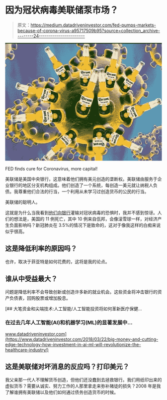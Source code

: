 # 因为冠状病毒美联储泵市场？

> 原文：<https://medium.datadriveninvestor.com/fed-pumps-markets-because-of-corona-virus-a95717509b95?source=collection_archive---------24----------------------->

![](img/740e63a66988ad61037cc042d8fb7fba.png)

FED finds cure for Coronavirus, more capital!

美联储是美国中央银行，这意味着他们拥有美元创造的垄断权。美联储由服务于企业银行的地区分支机构组成。他们创造了一个系统，每创造一美元就让纳税人负债。我尊重他们合法的行当，一个利用从未学习过创造货币的公民的行当。

美联储的聪明人。

这就是为什么当我看到[他们向银行](https://www.reuters.com/article/us-usa-fed/fed-cuts-rates-in-emergency-move-to-blunt-coronavirus-impact-idUSKBN20Q22F)灌输对冠状病毒的恐惧时，我并不感到惊讶。人们的想法是，美国的 11 例死亡，其中 10 例来自佤邦，会像滚雪球一样，对经济产生负面影响吗？新冠肺炎在 3.5%的情况下是致命的，这对于像我这样的白痴来说似乎很高。

## 这是降低利率的原因吗？

也许，取决于菲亚特是如何花费的，这将是我的论点。

## 谁从中受益最大？

问题是降低利率不会导致创新或创造许多新的就业机会。这些资金将冲击银行的资产负债表，回购股票或增加股息。

[](https://www.datadriveninvestor.com/2018/03/22/big-money-and-cutting-edge-technology-how-investment-in-ai-ml-will-revolutionize-the-healthcare-industry/) [## 大笔资金和尖端技术:人工智能/人工智能投资将如何革新医疗保健…

### 在过去几年人工智能(AI)和机器学习(ML)的显著发展中…

www.datadriveninvestor.com](https://www.datadriveninvestor.com/2018/03/22/big-money-and-cutting-edge-technology-how-investment-in-ai-ml-will-revolutionize-the-healthcare-industry/) 

## 这是美联储对坏消息的反应吗？打印美元？

我父亲那一代人不理解货币创造，但他们还没蠢到去拯救银行。我们用纸印出来的虚拟货币？需要从诚实、努力工作的人那里拿走来弥补赌徒的损失？2008 年是我了解谁拥有美联储以及他们如何通过债务创造货币的时候。
